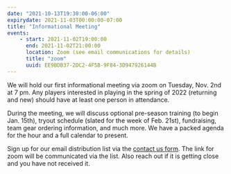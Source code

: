```yaml
---
date: "2021-10-13T19:30:00-06:00"
expirydate: 2021-11-03T00:00:00-07:00
title: "Informational Meeting"
events:
    - start: 2021-11-02T19:00:00
      end: 2021-11-02T21:00:00
      location: Zoom (see email communications for details)
      title: "zoom"
      uuid: EE9BDB37-2DC2-4F5B-9F84-3D947926144B
---
```


We will hold our first informational meeting via zoom on Tuesday, Nov. 2nd at 7
pm. Any players interested in playing in the spring of 2022 (returning and new)
should have at least one person in attendance.

<!--more-->

During the meeting, we will discuss optional pre-season training (to begin Jan.
15th), tryout schedule (slated for the week of Feb. 21st), fundraising, team
gear ordering information, and much more. We have a packed agenda for the hour
and a full calendar to present.

Sign up for our email distribution list via the [contact us form][1]. The link
for zoom will be communicated via the list. Also reach out if it is getting
close and you have not received it.

[1]: /about/
